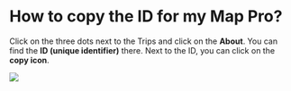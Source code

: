 # How to copy the ID for my Map Pro?

<p class="no-margin">Click on the three dots next to the Trips and click on the <b>About</b>. You can find the <b>ID (unique identifier)</b> there. Next to the ID, you can click on the <b>copy icon</b>.</p>
<p class="no-margin"></p>
<div class="intercom-container"><img src="/assets/img/teams-pro/image_133.png"></div>



